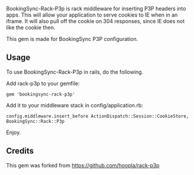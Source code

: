 BookingSync-Rack-P3p is rack middleware for inserting P3P headers into apps. This will
allow your application to serve cookies to IE when in an iframe. It will also
pull off the cookie on 304 responses, since IE does not like the cookie then.

This gem is made for BookingSync P3P configuration.

Usage
-----

To use BookingSync-Rack-P3p in rails, do the following.

Add rack-p3p to your gemfile:

    gem 'bookingsync-rack-p3p'

Add it to your middleware stack in config/application.rb:

    config.middleware.insert_before ActionDispatch::Session::CookieStore, BookingSync::Rack::P3p

Enjoy.

Credits
-------

This gem was forked from https://github.com/hoopla/rack-p3p
